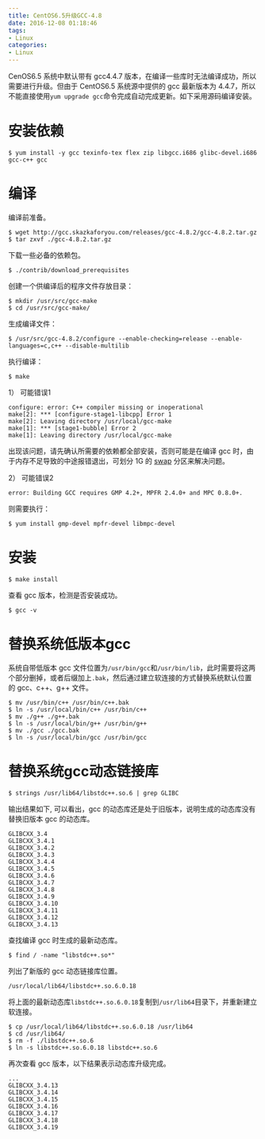 ```yaml
---
title: CentOS6.5升级GCC-4.8
date: 2016-12-08 01:18:46
tags:
- Linux
categories:
- Linux
---
```


CenOS6.5 系统中默认带有 gcc4.4.7 版本，在编译一些库时无法编译成功，所以需要进行升级。但由于 CentOS6.5 系统源中提供的 gcc 最新版本为 4.4.7，所以不能直接使用`yum upgrade gcc`命令完成自动完成更新。如下采用源码编译安装。<!--more-->

# 安装依赖

```Shell
$ yum install -y gcc texinfo-tex flex zip libgcc.i686 glibc-devel.i686 gcc-c++ gcc
```

# 编译

编译前准备。

```Shell
$ wget http://gcc.skazkaforyou.com/releases/gcc-4.8.2/gcc-4.8.2.tar.gz
$ tar zxvf ./gcc-4.8.2.tar.gz
```

下载一些必备的依赖包。

```Shell
$ ./contrib/download_prerequisites
```

创建一个供编译后的程序文件存放目录：

```Shell
$ mkdir /usr/src/gcc-make
$ cd /usr/src/gcc-make/
```

生成编译文件：

```Shell
$ /usr/src/gcc-4.8.2/configure --enable-checking=release --enable-languages=c,c++ --disable-multilib
```

执行编译：

```Shell
$ make
```

1） 可能错误1

```Shell
configure: error: C++ compiler missing or inoperational         
make[2]: *** [configure-stage1-libcpp] Error 1 
make[2]: Leaving directory /usr/local/gcc-make
make[1]: *** [stage1-bubble] Error 2
make[1]: Leaving directory /usr/local/gcc-make
```

出现该问题，请先确认所需要的依赖都全部安装，否则可能是在编译 gcc 时，由于内存不足导致的中途报错退出，可划分 1G 的 [swap](http://smilejay.com/2012/09/new-or-add-swap) 分区来解决问题。 

2） 可能错误2

```
error: Building GCC requires GMP 4.2+, MPFR 2.4.0+ and MPC 0.8.0+.
```

则需要执行：

```Shell
$ yum install gmp-devel mpfr-devel libmpc-devel
```

# 安装

```Shell
$ make install
```

查看 gcc 版本，检测是否安装成功。  

```Shell
$ gcc -v
```

# 替换系统低版本gcc

系统自带低版本 gcc 文件位置为`/usr/bin/gcc`和`/usr/bin/lib`，此时需要将这两个部分删掉，或者后缀加上`.bak`，然后通过建立软连接的方式替换系统默认位置的 gcc、c++、g++ 文件。 

```Shell
$ mv /usr/bin/c++ /usr/bin/c++.bak
$ ln -s /usr/local/bin/c++ /usr/bin/c++
$ mv ./g++ ./g++.bak
$ ln -s /usr/local/bin/g++ /usr/bin/g++
$ mv ./gcc ./gcc.bak 
$ ln -s /usr/local/bin/gcc /usr/bin/gcc
```

# 替换系统gcc动态链接库

```Shell
$ strings /usr/lib64/libstdc++.so.6 | grep GLIBC
```

输出结果如下, 可以看出，gcc 的动态库还是处于旧版本，说明生成的动态库没有替换旧版本 gcc 的动态库。 

```Shell
GLIBCXX_3.4
GLIBCXX_3.4.1
GLIBCXX_3.4.2
GLIBCXX_3.4.3
GLIBCXX_3.4.4
GLIBCXX_3.4.5
GLIBCXX_3.4.6
GLIBCXX_3.4.7
GLIBCXX_3.4.8
GLIBCXX_3.4.9
GLIBCXX_3.4.10
GLIBCXX_3.4.11
GLIBCXX_3.4.12
GLIBCXX_3.4.13
```

查找编译 gcc 时生成的最新动态库。

```Shell
$ find / -name "libstdc++.so*"
```

列出了新版的 gcc 动态链接库位置。

```Shell
/usr/local/lib64/libstdc++.so.6.0.18
```

将上面的最新动态库`libstdc++.so.6.0.18`复制到`/usr/lib64`目录下，并重新建立软连接。

```Shell
$ cp /usr/local/lib64/libstdc++.so.6.0.18 /usr/lib64 
$ cd /usr/lib64/
$ rm -f ./libstdc++.so.6
$ ln -s libstdc++.so.6.0.18 libstdc++.so.6
```

再次查看 gcc 版本，以下结果表示动态库升级完成。

```Shell
...
GLIBCXX_3.4.13 
GLIBCXX_3.4.14
GLIBCXX_3.4.15  
GLIBCXX_3.4.16  
GLIBCXX_3.4.17 
GLIBCXX_3.4.18  
GLIBCXX_3.4.19
```